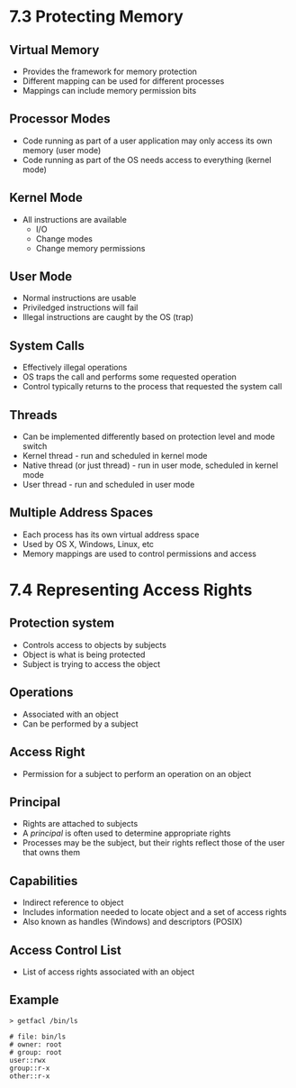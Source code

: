 7.3 Protecting Memory
=====================

Virtual Memory
--------------

- Provides the framework for memory protection
- Different mapping can be used for different processes
- Mappings can include memory permission bits

Processor Modes
---------------

- Code running as part of a user application may only access its own memory (user mode)
- Code running as part of the OS needs access to everything (kernel mode)

Kernel Mode
-----------

- All instructions are available
  - I/O
  - Change modes
  - Change memory permissions

User Mode
---------

- Normal instructions are usable
- Priviledged instructions will fail
- Illegal instructions are caught by the OS (trap)

System Calls
------------

- Effectively illegal operations
- OS traps the call and performs some requested operation
- Control typically returns to the process that requested the system call

Threads
-------

- Can be implemented differently based on protection level and mode switch
- Kernel thread - run and scheduled in kernel mode
- Native thread (or just thread) - run in user mode, scheduled in kernel mode
- User thread - run and scheduled in user mode

Multiple Address Spaces
-----------------------

- Each process has its own virtual address space
- Used by OS X, Windows, Linux, etc
- Memory mappings are used to control permissions and access

7.4 Representing Access Rights
==============================

Protection system
-----------------

- Controls access to objects by subjects
- Object is what is being protected
- Subject is trying to access the object

Operations
----------

- Associated with an object
- Can be performed by a subject

Access Right
------------

- Permission for a subject to perform an operation on an object

Principal
---------

- Rights are attached to subjects
- A *principal* is often used to determine appropriate rights
- Processes may be the subject, but their rights reflect those of the user that owns them

Capabilities
------------

- Indirect reference to object
- Includes information needed to locate object and a set of access rights
- Also known as handles (Windows) and descriptors (POSIX)

Access Control List
-------------------

- List of access rights associated with an object

Example
-------

```
> getfacl /bin/ls

# file: bin/ls
# owner: root
# group: root
user::rwx
group::r-x
other::r-x
```
